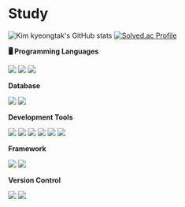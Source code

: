 # Study

<div style="display:flex; flex-direction:column; align-items:flex-start;">
    <div>
        <img src="https://github-readme-stats.vercel.app/api?username=kkt9253&show_icons=true&theme=radical" alt="Kim kyeongtak's GitHub stats">
        <a href="https://solved.ac/kkt9253/">
            <img src="http://mazassumnida.wtf/api/v2/generate_badge?boj=kkt9253" alt="Solved.ac Profile">
        </a>
    </div>
    <p><strong>🖥️ Programming Languages</strong></p>
    <div>
        <img src="https://img.shields.io/badge/C-A8B9CC?style=flat-square&logo=C&logoColor=white"/>
        <img src="https://img.shields.io/badge/java-%23ED8B00.svg?style=flat-square&logo=java&logoColor=white"/>
        <img src="https://img.shields.io/badge/Python-3776AB?style=flat-square&logo=Python&logoColor=white"/>
        <!-- <img src="https://img.shields.io/badge/HTML-E34F26?style=flat-square&logo=HTML5&logoColor=white"/> 
        <img src="https://img.shields.io/badge/CSS-1572B6?style=flat-square&logo=CSS3&logoColor=white"/>
        <img src="https://img.shields.io/badge/Node.js-339933?style=flat-square&logo=node.js&logoColor=white"/> -->
    </div>
    <!-- Database -->
    <p><strong>Database</strong></p>
    <div>
        <img src="https://img.shields.io/badge/mysql-4479A1?style=for-the-badge&logo=mysql&logoColor=white">
        <img src="https://img.shields.io/badge/mariaDB-003545?style=for-the-badge&logo=mariadb&logoColor=white">
        <!--<img src="https://img.shields.io/badge/mongoDB-47A248?style=for-the-badge&logo=mongodb&logoColor=white">-->
    </div>
    <!-- Development Tools -->
    <p><strong>Development Tools</strong></p>
    <div>
        <img src="https://img.shields.io/badge/IntelliJ IDEA-000000?style=flat-square&logo=intellij-idea&logoColor=white">
        <img src="https://img.shields.io/badge/Visual Studio Code-007ACC?style=flat-square&logo=visual-studio-code&logoColor=white">
        <img src="https://img.shields.io/badge/Visual Studio-5C2D91?style=flat-square&logo=visual-studio&logoColor=white">
        <img src="https://img.shields.io/badge/Arduino-00979D?style=flat-square&logo=Arduino&logoColor=white">
        <img src="https://img.shields.io/badge/Eclipse IDE-2C2255?style=flat-square&logo=eclipse-ide&logoColor=white">
        <img src="https://img.shields.io/badge/Raspberry Pi-A22846?style=flat-square&logo=raspberry-pi&logoColor=white">
    </div>
    <!-- Framework -->
    <p><strong>Framework</strong></p>
    <div>
        <img src="https://img.shields.io/badge/Flask-000000?style=flat-square&logo=flask&logoColor=white">
        <!-- <img src="https://img.shields.io/badge/Express-000000?style=flat-square&logo=express&logoColor=white"> -->
        <img src="https://img.shields.io/badge/Spring Boot-6DB33F?style=flat-square&logo=spring-boot&logoColor=white">
    </div>
    <!-- Version Control -->
    <p><strong>Version Control</strong></p>
    <div>
        <img src="https://img.shields.io/badge/Git-F05032?style=flat-square&logo=git&logoColor=white">
        <img src="https://img.shields.io/badge/GitHub-181717?style=flat-square&logo=github&logoColor=white">
    </div>
</div>
